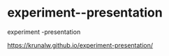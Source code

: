 # experiment--presentation
experiment -presentation

https://krunalw.github.io/experiment-presentation/
